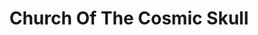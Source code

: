 ---
title: "Church Of The Cosmic Skull"
summary: "Rock group from Nottingham, England. Current line-up: Bill Fisher - Guitar & Vocals Michael Wetherburn - Organ & Vocals Loz Stone - Drums Sam Lloyd - Bass & Vocals Jo Joyce - Vocals Caroline Cawley - Vocals Martyn Fisher - Guitar & Vocals Ex-members: Amy Nicholson - Electric Cello & Vocals Joe Stone - Electric Viola"
image: "church-of-the-cosmic-skull.jpg"
---